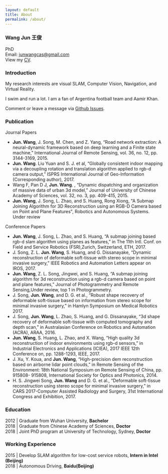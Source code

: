 ```yaml
---
layout: default
title: About
permalink: /about/
---
```


### Wang Jun 王俊

PhD <br />
Email: [junwangcas@gmail.com](mailto:junwangcas@gmail.com)<br />
View my [CV](/files/CV2018_Jun.pdf).

### Introduction

My research interests are visual SLAM, Computer Vision, Navigation, and Virtual Reality. <br />

I swim and run a lot. I am a fan of Argentina football team and Aamir Khan.<br />

Comment or leave a message via [Github Issues](https://github.com/junwangcas/junwangcas.github.io/issues).

### Publication

Journal Papers
* __Jun. Wang__, J. Song, M. Chen, and Z. Yang, “Road network extraction: A neural-dynamic framework based on deep learning and a Finite state machine,” International Journal of Remote Sensing, vol. 36, no. 12, pp. 3144-3169, 2015.
* __Jun. Wang__. Liu Yuan and S. J. et al, “Globally consistent indoor mapping via a decoupling rotation and translation algorithm applied to rgb-d camera output,” ISPRS International Journal of Geo-Information (Corresponding author), 2017.
* Wang F, Pan D J, __Jun. Wang__. , “Dynamic dispatching and organization of massive data of urban 3d model,” Journal of University of Chinese Academy of Sciences, vol. 32, no. 3, pp. 409-415, 2015.
* __Jun. Wang__, J. Song, L. Zhao, and S. Huang, Rong Xiong, "A Submap Joining Algorithm for 3D Reconstruction using an RGB-D Camera based on Point and Plane Features", Robotics and Autonomous Systems. Under review

Conference Papers
* __Jun. Wang__, J. Song, L. Zhao, and S. Huang, “A submap joining based rgb-d slam algorithm using planes as features,” in The 11th Intl. Conf. on Field and Service Robotics (FSR),Zurich, Switzerland, ETH, 2017.
* J. Song, Z. L. __Jun. Wang__, S. Huang, and G. Dissanayake, “Dynamic reconstruction of deformable soft-tissue with stereo scope in minimal invasive surgery,” IEEE Robotics and Automation Letters appear on IROS, 2017.
* __Jun. Wang__, Z. L. Song, Jingwei, and S. Huang, “A submap joining algorithm for 3d reconstruction using a rgb-d camera based on point and plane features,” Journal of Photogrammetry and Remote Sensing,Under review, top 1 in Photogrammetry.
* J. Song, __Jun. Wang__, and D. G. et al., “Robust shape recovery of deformable soft-tissue based on information from stereo scope for minimal invasive surgery,” in Hamlyn Symposium on Medical Robotics 2017.
* J. Song, __Jun. Wang__, L. Zhao, S. Huang, and G. Dissanayake, “3d shape recovery of deformable soft-tissue with computed tomography and depth scan,” in Australasian Conference on Robotics and Automation (ACRA), ARAA, 2016.
* __Jun. Wang__, S. Huang, L. Zhao, and X. Wang, “High quality 3d reconstruction of indoor environments using rgb-d sensors,” in Industrial Electronics and Applications (ICIEA), 2017 IEEE 12th Conference on, pp. 1288-1293, IEEE, 2017.
* J. Xu, Y. Koua, and __Jun. Wang__, “High-precision dem reconstruction based on airborne lidar point clouds,” in Remote Sensing of the Environment: 18th National Symposium on Remote Sensing of China, pp. 915808- 915808, International Society for Optics and Photonics, 2014.
* H. S. Jingwei Song, __Jun. Wang__ and D. G. et al., “Deformable soft-tissue reconstruction using stereo scope for minimal invasive surgery,” in CARS 2017-Computer Assisted Radiology and Surgery, 31st International Congress and Exhibition, 2017.

### Education
2012  |  Graduate from Wuhan University, __Bachelor__ <br />
2018  |  Graduate from Chinese Academy of Sciences, __Doctor__ <br />
2018  |  Joint PhD program at University of Technology, Sydney, __Doctor__


### Working Experience

2015 |  Develop SLAM algorithm for low-cost service robots, __Intern in Intel (Beijing)__<br />
2018 |  Autonomous Driving, __Baidu(Beijing)__<br />

